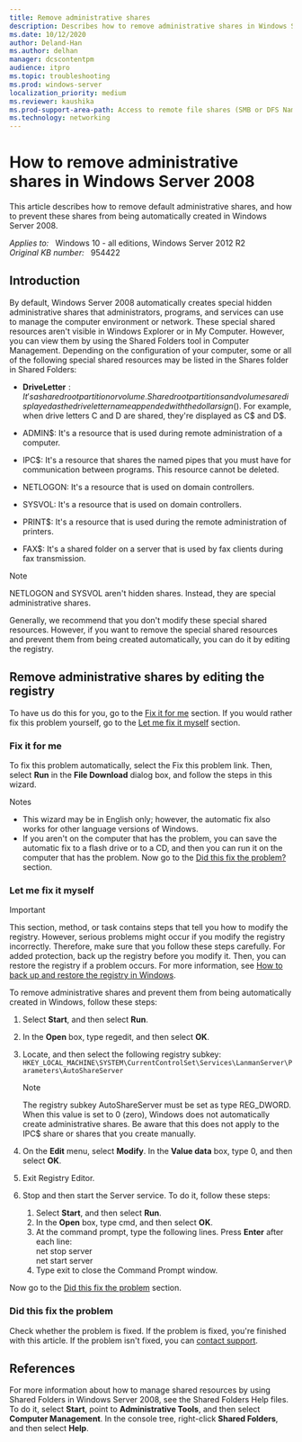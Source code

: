 ```yaml
---
title: Remove administrative shares
description: Describes how to remove administrative shares in Windows Server 2008, and how to prevent Windows Server 2008 from automatically creating administrative shares.
ms.date: 10/12/2020
author: Deland-Han 
ms.author: delhan
manager: dcscontentpm
audience: itpro
ms.topic: troubleshooting
ms.prod: windows-server
localization_priority: medium
ms.reviewer: kaushika
ms.prod-support-area-path: Access to remote file shares (SMB or DFS Namespace)
ms.technology: networking
---
```

# How to remove administrative shares in Windows Server 2008

This article describes how to remove default administrative shares, and how to prevent these shares from being automatically created in Windows Server 2008.

_Applies to:_ &nbsp; Windows 10 - all editions, Windows Server 2012 R2  
_Original KB number:_ &nbsp; 954422

## Introduction

By default, Windows Server 2008 automatically creates special hidden administrative shares that administrators, programs, and services can use to manage the computer environment or network. These special shared resources aren't visible in Windows Explorer or in My Computer. However, you can view them by using the Shared Folders tool in Computer Management. Depending on the configuration of your computer, some or all of the following special shared resources may be listed in the Shares folder in Shared Folders:

- **DriveLetter**$: It's a shared root partition or volume. Shared root partitions and volumes are displayed as the drive letter name appended with the dollar sign ($). For example, when drive letters C and D are shared, they're displayed as C$ and D$.

- ADMIN$: It's a resource that is used during remote administration of a computer.

- IPC$: It's a resource that shares the named pipes that you must have for communication between programs. This resource cannot be deleted.

- NETLOGON: It's a resource that is used on domain controllers.

- SYSVOL: It's a resource that is used on domain controllers.

- PRINT$: It's a resource that is used during the remote administration of printers.

- FAX$: It's a shared folder on a server that is used by fax clients during fax transmission.

> [!NOTE]
> NETLOGON and SYSVOL aren't hidden shares. Instead, they are special administrative shares.

Generally, we recommend that you don't modify these special shared resources. However, if you want to remove the special shared resources and prevent them from being created automatically, you can do it by editing the registry.

## Remove administrative shares by editing the registry

To have us do this for you, go to the [Fix it for me](#fix-it-for-me) section. If you would rather fix this problem yourself, go to the [Let me fix it myself](#let-me-fix-it-myself) section.

### Fix it for me

To fix this problem automatically, select the Fix this problem link. Then, select **Run** in the **File Download** dialog box, and follow the steps in this wizard.

Notes

- This wizard may be in English only; however, the automatic fix also works for other language versions of Windows.
- If you aren't on the computer that has the problem, you can save the automatic fix to a flash drive or to a CD, and then you can run it on the computer that has the problem. Now go to the [Did this fix the problem?](#did-this-fix-the-problem) section.

### Let me fix it myself

> [!IMPORTANT]
> This section, method, or task contains steps that tell you how to modify the registry. However, serious problems might occur if you modify the registry incorrectly. Therefore, make sure that you follow these steps carefully. For added protection, back up the registry before you modify it. Then, you can restore the registry if a problem occurs. For more information, see [How to back up and restore the registry in Windows](https://support.microsoft.com/help/322756).

To remove administrative shares and prevent them from being automatically created in Windows, follow these steps:

1. Select **Start**, and then select **Run**.
2. In the **Open** box, type regedit, and then select **OK**.
3. Locate, and then select the following registry subkey:
    `HKEY_LOCAL_MACHINE\SYSTEM\CurrentControlSet\Services\LanmanServer\Parameters\AutoShareServer`  

    > [!NOTE]
    > The registry subkey AutoShareServer must be set as type REG_DWORD. When this value is set to 0 (zero), Windows does not automatically create administrative shares. Be aware that this does not apply to the IPC$ share or shares that you create manually.
4. On the **Edit** menu, select **Modify**. In the **Value data** box, type 0, and then select **OK**.
5. Exit Registry Editor.
6. Stop and then start the Server service. To do it, follow these steps:

    1. Select **Start**, and then select **Run**.
    2. In the **Open** box, type cmd, and then select **OK**.
    3. At the command prompt, type the following lines. Press **Enter** after each line:  
        net stop server  
        net start server
    4. Type exit to close the Command Prompt window.

Now go to the [Did this fix the problem](#did-this-fix-the-problem) section.

### Did this fix the problem

Check whether the problem is fixed. If the problem is fixed, you're finished with this article. If the problem isn't fixed, you can [contact support](https://support.microsoft.com/contactus/).

## References

For more information about how to manage shared resources by using Shared Folders in Windows Server 2008, see the Shared Folders Help files. To do it, select **Start**, point to **Administrative Tools**, and then select **Computer Management**. In the console tree, right-click **Shared Folders**, and then select **Help**.
